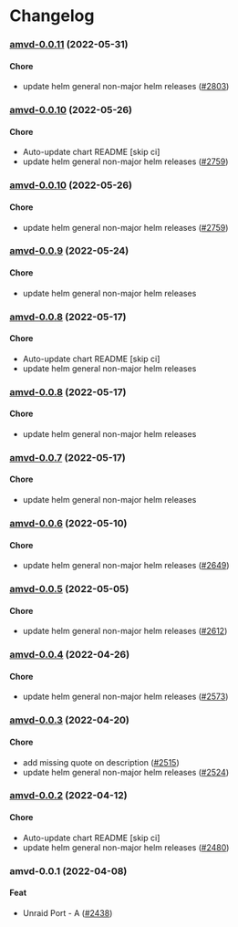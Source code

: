 # Changelog<br>


<a name="amvd-0.0.11"></a>
### [amvd-0.0.11](https://github.com/truecharts/apps/compare/amvd-0.0.10...amvd-0.0.11) (2022-05-31)

#### Chore

* update helm general non-major helm releases ([#2803](https://github.com/truecharts/apps/issues/2803))



<a name="amvd-0.0.10"></a>
### [amvd-0.0.10](https://github.com/truecharts/apps/compare/amvd-0.0.9...amvd-0.0.10) (2022-05-26)

#### Chore

* Auto-update chart README [skip ci]
* update helm general non-major helm releases ([#2759](https://github.com/truecharts/apps/issues/2759))



<a name="amvd-0.0.10"></a>
### [amvd-0.0.10](https://github.com/truecharts/apps/compare/amvd-0.0.9...amvd-0.0.10) (2022-05-26)

#### Chore

* update helm general non-major helm releases ([#2759](https://github.com/truecharts/apps/issues/2759))



<a name="amvd-0.0.9"></a>
### [amvd-0.0.9](https://github.com/truecharts/apps/compare/amvd-0.0.8...amvd-0.0.9) (2022-05-24)

#### Chore

* update helm general non-major helm releases



<a name="amvd-0.0.8"></a>
### [amvd-0.0.8](https://github.com/truecharts/apps/compare/amvd-0.0.7...amvd-0.0.8) (2022-05-17)

#### Chore

* Auto-update chart README [skip ci]
* update helm general non-major helm releases



<a name="amvd-0.0.8"></a>
### [amvd-0.0.8](https://github.com/truecharts/apps/compare/amvd-0.0.7...amvd-0.0.8) (2022-05-17)

#### Chore

* update helm general non-major helm releases



<a name="amvd-0.0.7"></a>
### [amvd-0.0.7](https://github.com/truecharts/apps/compare/amvd-0.0.6...amvd-0.0.7) (2022-05-17)

#### Chore

* update helm general non-major helm releases



<a name="amvd-0.0.6"></a>
### [amvd-0.0.6](https://github.com/truecharts/apps/compare/amvd-0.0.5...amvd-0.0.6) (2022-05-10)

#### Chore

* update helm general non-major helm releases ([#2649](https://github.com/truecharts/apps/issues/2649))



<a name="amvd-0.0.5"></a>
### [amvd-0.0.5](https://github.com/truecharts/apps/compare/amvd-0.0.4...amvd-0.0.5) (2022-05-05)

#### Chore

* update helm general non-major helm releases ([#2612](https://github.com/truecharts/apps/issues/2612))



<a name="amvd-0.0.4"></a>
### [amvd-0.0.4](https://github.com/truecharts/apps/compare/amvd-0.0.3...amvd-0.0.4) (2022-04-26)

#### Chore

* update helm general non-major helm releases ([#2573](https://github.com/truecharts/apps/issues/2573))



<a name="amvd-0.0.3"></a>
### [amvd-0.0.3](https://github.com/truecharts/apps/compare/amvd-0.0.2...amvd-0.0.3) (2022-04-20)

#### Chore

* add missing quote on description ([#2515](https://github.com/truecharts/apps/issues/2515))
* update helm general non-major helm releases ([#2524](https://github.com/truecharts/apps/issues/2524))



<a name="amvd-0.0.2"></a>
### [amvd-0.0.2](https://github.com/truecharts/apps/compare/amvd-0.0.1...amvd-0.0.2) (2022-04-12)

#### Chore

* Auto-update chart README [skip ci]
* update helm general non-major helm releases ([#2480](https://github.com/truecharts/apps/issues/2480))



<a name="amvd-0.0.1"></a>
### amvd-0.0.1 (2022-04-08)

#### Feat

* Unraid Port - A ([#2438](https://github.com/truecharts/apps/issues/2438))
